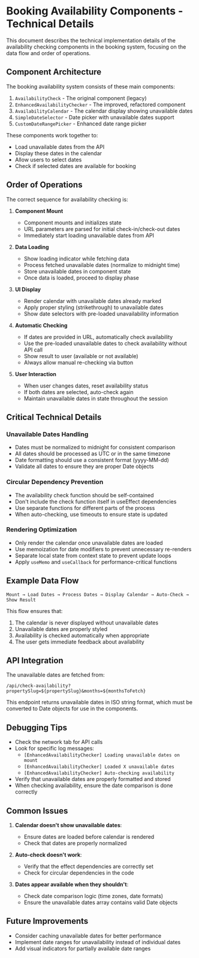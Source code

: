 # Booking Availability Components - Technical Details

This document describes the technical implementation details of the availability checking components in the booking system, focusing on the data flow and order of operations.

## Component Architecture

The booking availability system consists of these main components:

1. `AvailabilityCheck` - The original component (legacy)
2. `EnhancedAvailabilityChecker` - The improved, refactored component
3. `AvailabilityCalendar` - The calendar display showing unavailable dates
4. `SimpleDateSelector` - Date picker with unavailable dates support
5. `CustomDateRangePicker` - Enhanced date range picker

These components work together to:
- Load unavailable dates from the API
- Display these dates in the calendar
- Allow users to select dates
- Check if selected dates are available for booking

## Order of Operations

The correct sequence for availability checking is:

1. **Component Mount**
   - Component mounts and initializes state
   - URL parameters are parsed for initial check-in/check-out dates
   - Immediately start loading unavailable dates from API

2. **Data Loading**
   - Show loading indicator while fetching data
   - Process fetched unavailable dates (normalize to midnight time)
   - Store unavailable dates in component state
   - Once data is loaded, proceed to display phase

3. **UI Display**
   - Render calendar with unavailable dates already marked
   - Apply proper styling (strikethrough) to unavailable dates
   - Show date selectors with pre-loaded unavailability information

4. **Automatic Checking**
   - If dates are provided in URL, automatically check availability
   - Use the pre-loaded unavailable dates to check availability without API call
   - Show result to user (available or not available)
   - Always allow manual re-checking via button

5. **User Interaction**
   - When user changes dates, reset availability status
   - If both dates are selected, auto-check again
   - Maintain unavailable dates in state throughout the session

## Critical Technical Details

### Unavailable Dates Handling

- Dates must be normalized to midnight for consistent comparison
- All dates should be processed as UTC or in the same timezone
- Date formatting should use a consistent format (yyyy-MM-dd)
- Validate all dates to ensure they are proper Date objects

### Circular Dependency Prevention

- The availability check function should be self-contained
- Don't include the check function itself in useEffect dependencies
- Use separate functions for different parts of the process
- When auto-checking, use timeouts to ensure state is updated

### Rendering Optimization

- Only render the calendar once unavailable dates are loaded
- Use memoization for date modifiers to prevent unnecessary re-renders
- Separate local state from context state to prevent update loops
- Apply `useMemo` and `useCallback` for performance-critical functions

## Example Data Flow

```
Mount → Load Dates → Process Dates → Display Calendar → Auto-Check → Show Result
```

This flow ensures that:
1. The calendar is never displayed without unavailable dates
2. Unavailable dates are properly styled
3. Availability is checked automatically when appropriate
4. The user gets immediate feedback about availability

## API Integration

The unavailable dates are fetched from:
```
/api/check-availability?propertySlug=${propertySlug}&months=${monthsToFetch}
```

This endpoint returns unavailable dates in ISO string format, which must be converted to Date objects for use in the components.

## Debugging Tips

- Check the network tab for API calls
- Look for specific log messages:
  - `[EnhancedAvailabilityChecker] Loading unavailable dates on mount`
  - `[EnhancedAvailabilityChecker] Loaded X unavailable dates`
  - `[EnhancedAvailabilityChecker] Auto-checking availability`
- Verify that unavailable dates are properly formatted and stored
- When checking availability, ensure the date comparison is done correctly

## Common Issues

1. **Calendar doesn't show unavailable dates**: 
   - Ensure dates are loaded before calendar is rendered
   - Check that dates are properly normalized

2. **Auto-check doesn't work**:
   - Verify that the effect dependencies are correctly set
   - Check for circular dependencies in the code

3. **Dates appear available when they shouldn't**:
   - Check date comparison logic (time zones, date formats)
   - Ensure the unavailable dates array contains valid Date objects

## Future Improvements

- Consider caching unavailable dates for better performance
- Implement date ranges for unavailability instead of individual dates
- Add visual indicators for partially available date ranges
